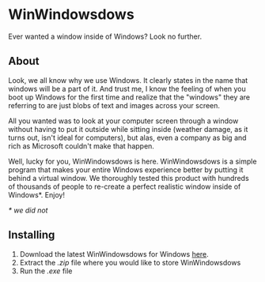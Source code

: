 # WinWindowsdows
Ever wanted a window inside of Windows? Look no further.
## About
Look, we all know why we use Windows. It clearly states in the name that windows will be a part of it. And trust me, I know the feeling of when you boot up Windows for the first time and realize that the "windows" they are referring to are just blobs of text and images across your screen.

All you wanted was to look at your computer screen through a window without having to put it outside while sitting inside (weather damage, as it turns out, isn't ideal for computers), but alas, even a company as big and rich as Microsoft couldn't make that happen.

Well, lucky for you, WinWindowsdows is here. WinWindowsdows is a simple program that makes your entire Windows experience better by putting it behind a virtual window. We thoroughly tested this product with hundreds of thousands of people to re-create a perfect realistic window inside of Windows*. Enjoy!

_* we did not_

## Installing
1. Download the latest WinWindowsdows for Windows [here](https://github.com/ngregrichardson/WinWindowsdows/releases).
2. Extract the _.zip_ file where you would like to store WinWindowsdows
3. Run the _.exe_ file
